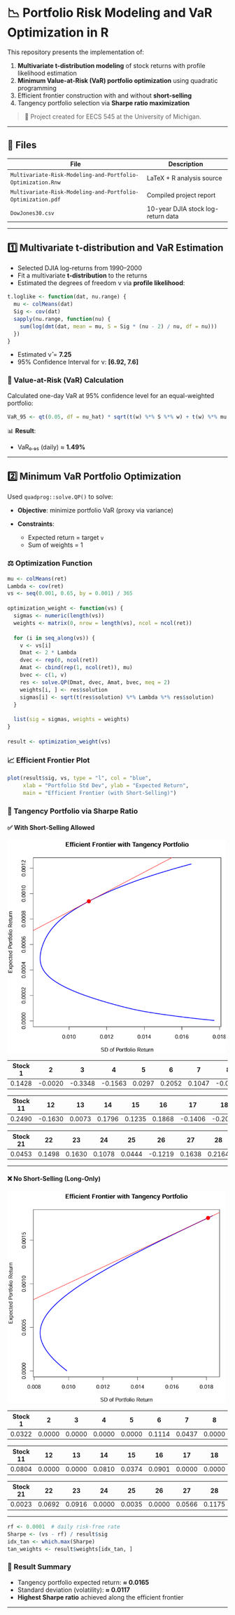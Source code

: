 # 📉 Portfolio Risk Modeling and VaR Optimization in R

This repository presents the implementation of:

1. **Multivariate t-distribution modeling** of stock returns with profile likelihood estimation
2. **Minimum Value-at-Risk (VaR) portfolio optimization** using quadratic programming
3. Efficient frontier construction with and without **short-selling**
4. Tangency portfolio selection via **Sharpe ratio maximization**

> 📘️ Project created for EECS 545 at the University of Michigan.

---

## 📁 Files

| File                   | Description                        |
| ---------------------- | ---------------------------------- |
| `Multivariate-Risk-Modeling-and-Portfolio-Optimization.Rnw` | LaTeX + R analysis source          |
| `Multivariate-Risk-Modeling-and-Portfolio-Optimization.pdf` | Compiled project report            |
| `DowJones30.csv`       | 10-year DJIA stock log-return data |

---

## 1️⃣ Multivariate t-distribution and VaR Estimation

* Selected DJIA log-returns from 1990–2000
* Fit a multivariate **t-distribution** to the returns
* Estimated the degrees of freedom ν via **profile likelihood**:

```r
t.loglike <- function(dat, nu.range) {
  mu <- colMeans(dat)
  Sig <- cov(dat)
  sapply(nu.range, function(nu) {
    sum(log(dmt(dat, mean = mu, S = Sig * (nu - 2) / nu, df = nu)))
  })
}
```

* Estimated ν̂ = **7.25**
* 95% Confidence Interval for ν: **\[6.92, 7.6]**

### 📌 Value-at-Risk (VaR) Calculation

Calculated one-day VaR at 95% confidence level for an equal-weighted portfolio:

```r
VaR_95 <- qt(0.05, df = nu_hat) * sqrt(t(w) %*% S %*% w) + t(w) %*% mu
```

📊 **Result**:

* VaR₀.₉₅ (daily) ≈ **1.49%**

---

## 2️⃣ Minimum VaR Portfolio Optimization

Used `quadprog::solve.QP()` to solve:

* **Objective**: minimize portfolio VaR (proxy via variance)
* **Constraints**:

  * Expected return = target `v`
  * Sum of weights = 1

### ⚖️ Optimization Function

```r
mu <- colMeans(ret)
Lambda <- cov(ret)
vs <- seq(0.001, 0.65, by = 0.001) / 365

optimization_weight <- function(vs) {
  sigmas <- numeric(length(vs))
  weights <- matrix(0, nrow = length(vs), ncol = ncol(ret))

  for (i in seq_along(vs)) {
    v <- vs[i]
    Dmat <- 2 * Lambda
    dvec <- rep(0, ncol(ret))
    Amat <- cbind(rep(1, ncol(ret)), mu)
    bvec <- c(1, v)
    res <- solve.QP(Dmat, dvec, Amat, bvec, meq = 2)
    weights[i, ] <- res$solution
    sigmas[i] <- sqrt(t(res$solution) %*% Lambda %*% res$solution)
  }

  list(sig = sigmas, weights = weights)
}

result <- optimization_weight(vs)
```

### 📈 Efficient Frontier Plot

```r
plot(result$sig, vs, type = "l", col = "blue",
     xlab = "Portfolio Std Dev", ylab = "Expected Return",
     main = "Efficient Frontier (with Short-Selling)")
```

### 📍 Tangency Portfolio via Sharpe Ratio

#### ✅ With Short-Selling Allowed
<img src="Images/Short_Selling-1.png" width="500"/>

| Stock 1 | 2      | 3      | 4      | 5      | 6      | 7      | 8      | 9      | 10     |
|--------|--------|--------|--------|--------|--------|--------|--------|--------|--------|
| 0.1428 | -0.0020 | -0.3348 | -0.1563 | 0.0297 | 0.2052 | 0.1047 | -0.0480 | -0.1594 | 0.0936 |

| Stock 11 | 12     | 13     | 14     | 15     | 16     | 17     | 18     | 19     | 20     |
|---------|--------|--------|--------|--------|--------|--------|--------|--------|--------|
| 0.2490  | -0.1630 | 0.0073 | 0.1796 | 0.1235 | 0.1868 | -0.1406 | -0.2059 | 0.0814 | 0.1193 |

| Stock 21 | 22     | 23     | 24     | 25     | 26     | 27     | 28     | 29     | 30     |
|---------|--------|--------|--------|--------|--------|--------|--------|--------|--------|
| 0.0453  | 0.1498 | 0.1630 | 0.1078 | 0.0444 | -0.1219 | 0.1638 | 0.2164 | -0.0383 | -0.0432 |

---
#### ❌ No Short-Selling (Long-Only)

<img src="Images/optim_var-1.png" width="500"/>

| Stock 1 | 2      | 3      | 4      | 5      | 6      | 7      | 8      | 9      | 10     |
|--------|--------|--------|--------|--------|--------|--------|--------|--------|--------|
| 0.0322 | 0.0000 | 0.0000 | 0.0000 | 0.0000 | 0.1114 | 0.0437 | 0.0000 | 0.0000 | 0.0686 |

| Stock 11 | 12     | 13     | 14     | 15     | 16     | 17     | 18     | 19     | 20     |
|---------|--------|--------|--------|--------|--------|--------|--------|--------|--------|
| 0.0804  | 0.0000 | 0.0000 | 0.0810 | 0.0374 | 0.0901 | 0.0000 | 0.0000 | 0.0324 | 0.0820 |

| Stock 21 | 22     | 23     | 24     | 25     | 26     | 27     | 28     | 29     | 30     |
|---------|--------|--------|--------|--------|--------|--------|--------|--------|--------|
| 0.0023  | 0.0692 | 0.0916 | 0.0000 | 0.0035 | 0.0000 | 0.0566 | 0.1175 | 0.0000 | 0.0000 |

---
```r
rf <- 0.0001  # daily risk-free rate
Sharpe <- (vs - rf) / result$sig
idx_tan <- which.max(Sharpe)
tan_weights <- result$weights[idx_tan, ]
```

### 📌 Result Summary

* Tangency portfolio expected return: **≈ 0.0165**
* Standard deviation (volatility): **≈ 0.0117**
* **Highest Sharpe ratio** achieved along the efficient frontier

---

